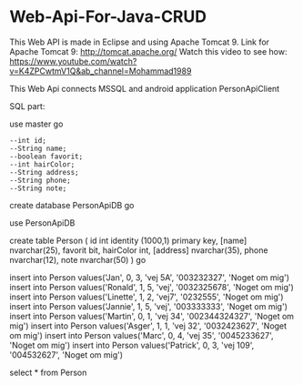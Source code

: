 # Web-Api-For-Java-CRUD

This Web API is made in Eclipse and using Apache Tomcat 9. Link for Apache Tomcat 9: http://tomcat.apache.org/
Watch this video to see how: https://www.youtube.com/watch?v=K4ZPCwtmV1Q&ab_channel=Mohammad1989


This Web Api connects MSSQL and android application PersonApiClient

SQL part:

use master
go

	--int id;
	--String name;
	--boolean favorit;	
	--int hairColor;		
	--String address;
	--String phone;
	--String note;


create database PersonApiDB
go

use PersonApiDB

create table Person
(
	id int identity (1000,1) primary key,
	[name] nvarchar(25),
	favorit bit,
	hairColor int,
	[address] nvarchar(35),
	phone nvarchar(12),
	note nvarchar(50)
)
go


insert into Person values('Jan', 0, 3, 'vej 5A', '003232327', 'Noget om mig')
insert into Person values('Ronald', 1, 5, 'vej', '0032325678', 'Noget om mig')
insert into Person values('Linette', 1, 2, 'vej7', '0232555', 'Noget om mig')
insert into Person values('Jannie', 1, 5, 'vej', '003333333', 'Noget om mig')
insert into Person values('Martin', 0, 1, 'vej 34', '002344324327', 'Noget om mig')
insert into Person values('Asger', 1, 1, 'vej 32', '0032423627', 'Noget om mig')
insert into Person values('Marc', 0, 4, 'vej 35', '0045233627', 'Noget om mig')
insert into Person values('Patrick', 0, 3, 'vej 109', '004532627', 'Noget om mig')

select * from Person
